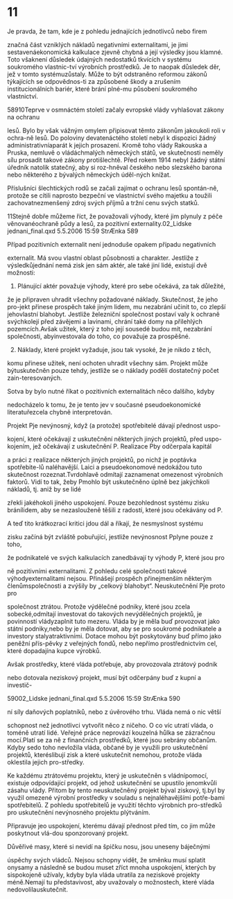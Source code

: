 # 11

Je pravda, že tam, kde je z pohledu jednajících jednotlivců nebo firem

značná část vzniklých nákladů negativními externalitami, je jimi sestavenáekonomická kalkulace zjevně chybná a její výsledky jsou klamné. Toto všaknení důsledek údajných nedostatků tkvících v systému soukromého vlastnic-tví výrobních prostředků. Je to naopak důsledek děr, jež v tomto systémuzůstaly. Může to být odstraněno reformou zákonů týkajících se odpovědnos-ti za způsobené škody a zrušením institucionálních bariér, které brání plné-mu působení soukromého vlastnictví.

58910Teprve v osmnáctém století začaly evropské vlády vyhlašovat zákony na ochranu

lesů. Bylo by však vážným omylem připisovat těmto zákonům jakoukoli roli v ochra-ně lesů. Do poloviny devatenáctého století nebyl k dispozici žádný administrativníaparát k jejich prosazení. Kromě toho vlády Rakouska a Pruska, nemluvě o vládáchmalých německých států, ve skutečnosti neměly sílu prosadit takové zákony protišlechtě. Před rokem 1914 nebyl žádný státní úředník natolik statečný, aby si roz-hněval českého nebo slezského barona nebo některého z bývalých německých úděl-ných knížat.

Příslušníci šlechtických rodů se začali zajímat o ochranu lesů spontán-ně, protože se cítili naprosto bezpeční ve vlastnictví svého majetku a toužili zachovatnezmenšený zdroj svých příjmů a tržní cenu svých statků.

11Stejně dobře můžeme říct, že považovali výhody, které jim plynuly z péče věnovanéochraně půdy a lesů, za pozitivní externality.02_Lidske jednani_final.qxd 5.5.2006 15:59 StrÆnka 589

Případ pozitivních externalit není jednoduše opakem případu negativních

externalit. Má svou vlastní oblast působnosti a charakter. Jestliže z výsledkůjednání nemá zisk jen sám aktér, ale také jiní lidé, existují dvě možnosti:

1. Plánující aktér považuje výhody, které pro sebe očekává, za tak důležité,

že je připraven uhradit všechny požadované náklady. Skutečnost, že jeho pro-jekt přinese prospěch také jiným lidem, mu nezabrání učinit to, co zlepší jehovlastní blahobyt. Jestliže železniční společnost postaví valy k ochraně svýchkolejí před závějemi a lavinami, chrání také domy na přilehlých pozemcích.Avšak užitek, který z toho její sousedé budou mít, nezabrání společnosti, abyinvestovala do toho, co považuje za prospěšné.

2. Náklady, které projekt vyžaduje, jsou tak vysoké, že je nikdo z těch,

komu přinese užitek, není ochoten uhradit všechny sám. Projekt může býtuskutečněn pouze tehdy, jestliže se o náklady podělí dostatečný počet zain-teresovaných.

Sotva by bylo nutné říkat o pozitivních externalitách něco dalšího, kdyby

nedocházelo k tomu, že je tento jev v současné pseudoekonomické literatuřezcela chybně interpretován.

Projekt Pje nevýnosný, když (a protože) spotřebitelé dávají přednost uspo-

kojení, které očekávají z uskutečnění některých jiných projektů, před uspo-kojením, jež očekávají z uskutečnění P. Realizace Pby odčerpala kapitál

a práci z realizace některých jiných projektů, po nichž je poptávka spotřebite-lů naléhavější. Laici a pseudoekonomové nedokážou tuto skutečnost rozeznat.Tvrdohlavě odmítají zaznamenat omezenost výrobních faktorů. Vidí to tak, žeby Pmohlo být uskutečněno úplně bez jakýchkoli nákladů, tj. aniž by se lidé

zřekli jakéhokoli jiného uspokojení. Pouze bezohlednost systému zisku bránílidem, aby se nezaslouženě těšili z radostí, které jsou očekávány od P.

A teď tito krátkozrací kritici jdou dál a říkají, že nesmyslnost systému

zisku začíná být zvláště pobuřující, jestliže nevýnosnost Pplyne pouze z toho,

že podnikatelé ve svých kalkulacích zanedbávají ty výhody P, které jsou pro

ně pozitivními externalitami. Z pohledu celé společnosti takové výhodyexternalitami nejsou. Přinášejí prospěch přinejmenším některým členůmspolečnosti a zvýšily by „celkový blahobyt“. Neuskutečnění Pje proto pro

společnost ztrátou. Protože výdělečné podniky, které jsou zcela sobecké,odmítají investovat do takových nevýdělečných projektů, je povinností vládyzaplnit tuto mezeru. Vláda by je měla buď provozovat jako státní podniky,nebo by je měla dotovat, aby se pro soukromé podnikatele a investory stalyatraktivními. Dotace mohou být poskytovány buď přímo jako peněžní přís-pěvky z veřejných fondů, nebo nepřímo prostřednictvím cel, které dopadajína kupce výrobků.

Avšak prostředky, které vláda potřebuje, aby provozovala ztrátový podnik

nebo dotovala neziskový projekt, musí být odčerpány buď z kupní a investič-

59002_Lidske jednani_final.qxd 5.5.2006 15:59 StrÆnka 590

ní síly daňových poplatníků, nebo z úvěrového trhu. Vláda nemá o nic větší

schopnost než jednotlivci vytvořit něco z ničeho. O co víc utratí vláda, o toméně utratí lidé. Veřejné práce neprovází kouzelná hůlka se zázračnou mocí.Platí se za ně z finančních prostředků, které jsou sebrány občanům. Kdyby sedo toho nevložila vláda, občané by je využili pro uskutečnění projektů, kteréslibují zisk a které uskutečnit nemohou, protože vláda oklestila jejich pro-středky.

Ke každému ztrátovému projektu, který je uskutečněn s vládnípomocí, existuje odpovídající projekt, od jehož uskutečnění se upustilo jenomkvůli zásahu vlády. Přitom by tento neuskutečněný projekt býval ziskový, tj.byl by využil omezené výrobní prostředky v souladu s nejnaléhavějšími potře-bami spotřebitelů. Z pohledu spotřebitelů je využití těchto výrobních pro-středků pro uskutečnění nevýnosného projektu plýtváním.

Připravuje jeo uspokojení, kterému dávají přednost před tím, co jim může poskytnout vlá-dou sponzorovaný projekt.

Důvěřivé masy, které si nevidí na špičku nosu, jsou uneseny báječnými

úspěchy svých vládců. Nejsou schopny vidět, že směnku musí splatit onysamy a následně se budou muset zříct mnoha uspokojení, kterých by sispokojeně užívaly, kdyby byla vláda utratila za neziskové projekty méně.Nemají tu představivost, aby uvažovaly o možnostech, které vláda nedovolilauskutečnit.

